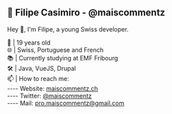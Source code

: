 ## 🎈 Filipe Casimiro - @maiscommentz

Hey 👋, I'm Filipe, a young Swiss developer.

🎂 | 19 years old<br>
🌐 | Swiss, Portuguese and French<br>
📚 | Currently studying at EMF Fribourg<br>
🛠️ | Java, VueJS, Drupal<br>
📫 | How to reach me:<br>
  ---- Website: [maiscommentz.ch](http://maiscommentz.ch/)<br>
  ---- Twitter: [@maiscommentz](https://twitter.com/maiscommentz)<br>
  ---- Mail: [pro.maiscommentz@gmail.com](mailto:pro.maiscommentz@gmail.com)<br>
